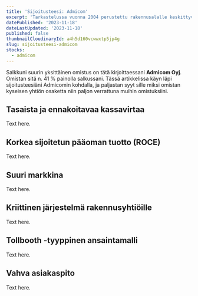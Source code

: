 ```yaml
---
title: 'Sijoitusteesi: Admicom'
excerpt: 'Tarkastelussa vuonna 2004 perustettu rakennusalalle keskittyvä SaaS-yhtiö.'
datePublished: '2023-11-18'
dateLastUpdated: '2023-11-18'
published: false
thumbnailCloudinaryId: a4h5d160vcwwxtp5jp4g
slug: sijoitusteesi-admicom
stocks:
  - admicom
---
```


Salkkuni suurin yksittäinen omistus on tätä kirjoittaessani **Admicom Oyj**. Omistan sitä n. 41 % painolla salkussani. Tässä artikkelissa käyn läpi sijoitusteesiäni Admicomin kohdalla, ja paljastan syyt sille miksi omistan kyseisen yhtiön osaketta niin paljon verrattuna muihin omistuksiini.

## Tasaista ja ennakoitavaa kassavirtaa

Text here.

## Korkea sijoitetun pääoman tuotto (ROCE)

Text here.

## Suuri markkina

Text here.

## Kriittinen järjestelmä rakennusyhtiöille

Text here.

## Tollbooth -tyyppinen ansaintamalli

Text here.

## Vahva asiakaspito

Text here.
